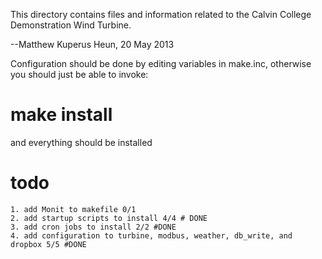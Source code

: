 This directory contains files and information related to the Calvin College Demonstration Wind Turbine.

--Matthew Kuperus Heun, 20 May 2013

Configuration should be done by editing variables in make.inc, otherwise you should just be able to invoke:

# make install

and everything should be installed


# todo
	1. add Monit to makefile 0/1
	2. add startup scripts to install 4/4 # DONE
	3. add cron jobs to install 2/2 #DONE 
	4. add configuration to turbine, modbus, weather, db_write, and dropbox 5/5 #DONE

